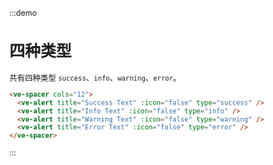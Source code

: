:::demo

# 四种类型

共有四种类型 `success`、`info`、`warning`、`error`。

```html
<ve-spacer cols="12">
  <ve-alert title="Success Text" :icon="false" type="success" />
  <ve-alert title="Info Text" :icon="false" type="info" />
  <ve-alert title="Warning Text" :icon="false" type="warning" />
  <ve-alert title="Error Text" :icon="false" type="error" />
</ve-spacer>
```

:::